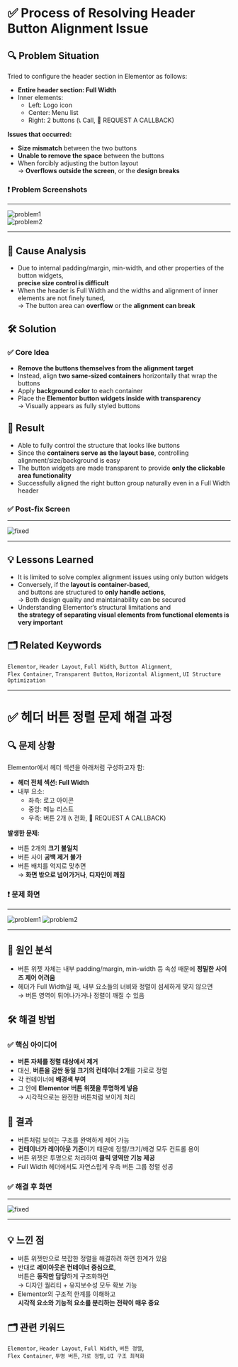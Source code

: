 # ✅ Process of Resolving Header Button Alignment Issue

## 🔍 Problem Situation

Tried to configure the header section in Elementor as follows:

- **Entire header section: Full Width**
- Inner elements:  
  - Left: Logo icon  
  - Center: Menu list  
  - Right: 2 buttons (📞 Call, 📅 REQUEST A CALLBACK)

**Issues that occurred:**

- **Size mismatch** between the two buttons  
- **Unable to remove the space** between the buttons  
- When forcibly adjusting the button layout  
  → **Overflows outside the screen**, or the **design breaks**

### ❗ Problem Screenshots
---
![problem1](https://github.com/user-attachments/assets/dce2cf82-c01b-4a2b-a430-5d62369d0a0d)  
![problem2](https://github.com/user-attachments/assets/31f0c530-d5e1-4840-bc56-978de000c789)

---

## 📌 Cause Analysis

- Due to internal padding/margin, min-width, and other properties of the button widgets,  
  **precise size control is difficult**
- When the header is Full Width and the widths and alignment of inner elements are not finely tuned,  
  → The button area can **overflow** or the **alignment can break**

## 🛠 Solution

### ✅ Core Idea

- **Remove the buttons themselves from the alignment target**  
- Instead, align **two same-sized containers** horizontally that wrap the buttons  
- Apply **background color** to each container  
- Place the **Elementor button widgets inside with transparency**  
  → Visually appears as fully styled buttons

## 🎯 Result

- Able to fully control the structure that looks like buttons  
- Since the **containers serve as the layout base**, controlling alignment/size/background is easy  
- The button widgets are made transparent to provide **only the clickable area functionality**  
- Successfully aligned the right button group naturally even in a Full Width header

### ✅ Post-fix Screen
---
![fixed](https://github.com/user-attachments/assets/b88c9fa0-bfa1-4ed4-b5f0-34798e758324)

---

## 💡 Lessons Learned

- It is limited to solve complex alignment issues using only button widgets  
- Conversely, if the **layout is container-based**,  
  and buttons are structured to **only handle actions**,  
  → Both design quality and maintainability can be secured  
- Understanding Elementor’s structural limitations and  
  **the strategy of separating visual elements from functional elements is very important**

## 🗂 Related Keywords

`Elementor`, `Header Layout`, `Full Width`, `Button Alignment`,  
`Flex Container`, `Transparent Button`, `Horizontal Alignment`, `UI Structure Optimization`


---

# ✅ 헤더 버튼 정렬 문제 해결 과정

## 🔍 문제 상황

Elementor에서 헤더 섹션을 아래처럼 구성하고자 함:

- **헤더 전체 섹션: Full Width**
- 내부 요소:  
  - 좌측: 로고 아이콘  
  - 중앙: 메뉴 리스트  
  - 우측: 버튼 2개 (📞 전화, 📅 REQUEST A CALLBACK)

**발생한 문제:**

- 버튼 2개의 **크기 불일치**
- 버튼 사이 **공백 제거 불가**
- 버튼 배치를 억지로 맞추면  
  → **화면 밖으로 넘어가거나**, **디자인이 깨짐**

### ❗ 문제 화면
---
![problem1](https://github.com/user-attachments/assets/dce2cf82-c01b-4a2b-a430-5d62369d0a0d)
![problem2](https://github.com/user-attachments/assets/31f0c530-d5e1-4840-bc56-978de000c789)

---

## 📌 원인 분석

- 버튼 위젯 자체는 내부 padding/margin, min-width 등 속성 때문에 **정밀한 사이즈 제어 어려움**
- 헤더가 Full Width일 때, 내부 요소들의 너비와 정렬이 섬세하게 맞지 않으면  
  → 버튼 영역이 튀어나가거나 정렬이 깨질 수 있음

## 🛠 해결 방법 

### ✅ 핵심 아이디어

- **버튼 자체를 정렬 대상에서 제거**
- 대신, **버튼을 감싼 동일 크기의 컨테이너 2개**를 가로로 정렬
- 각 컨테이너에 **배경색 부여**
- 그 안에 **Elementor 버튼 위젯을 투명하게 넣음**  
  → 시각적으로는 완전한 버튼처럼 보이게 처리

## 🎯 결과

- 버튼처럼 보이는 구조를 완벽하게 제어 가능
- **컨테이너가 레이아웃 기준**이기 때문에 정렬/크기/배경 모두 컨트롤 용이
- 버튼 위젯은 투명으로 처리하여 **클릭 영역만 기능 제공**
- Full Width 헤더에서도 자연스럽게 우측 버튼 그룹 정렬 성공

### ✅ 해결 후 화면
---
![fixed](https://github.com/user-attachments/assets/b88c9fa0-bfa1-4ed4-b5f0-34798e758324)

---

## 💡 느낀 점

- 버튼 위젯만으로 복잡한 정렬을 해결하려 하면 한계가 있음
- 반대로 **레이아웃은 컨테이너 중심으로**,  
  버튼은 **동작만 담당**하게 구조화하면  
  → 디자인 퀄리티 + 유지보수성 모두 확보 가능
- Elementor의 구조적 한계를 이해하고  
  **시각적 요소와 기능적 요소를 분리하는 전략이 매우 중요**

## 🗂 관련 키워드

`Elementor`, `Header Layout`, `Full Width`, `버튼 정렬`,  
`Flex Container`, `투명 버튼`, `가로 정렬`, `UI 구조 최적화`


